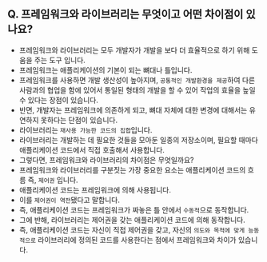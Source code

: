 ## Q. 프레임워크와 라이브러리는 무엇이고 어떤 차이점이 있나요?
* 프레임워크와 라이브러리는 모두 개발자가 개발을 보다 더 효율적으로 하기 위해 도움을 주는 도구 입니다.
* 프레임워크는 애플리케이션의 기본이 되는 뼈대나 틀입니다.
* 프레임워크를 사용하면 개발 생산성이 높아지며, `공통적인 개발환경을 제공`하여 다른 사람과의 협업을 함에 있어서 통일된 형태의 개발을 할 수 있어 작업의 효율을 높일 수 있다는 장점이 있습니다.
* 반면, 개발자는 프레임워크에 의존하게 되고, 뼈대 자체에 대한 변경에 대해서는 유연하지 못하다는 단점이 있습니다.
* 라이브러리는 `재사용 가능한 코드의 집합`입니다.
* 라이브러리는 개발하는 데 필요한 것들을 모아둔 일종의 저장소이며, 필요할 때마다 애플리케이션 코드에서 직접 호출해서 사용합니다.
* 그렇다면, 프레임워크와 라이브러리의 차이점은 무엇일까요?
* 프레임워크와 라이브러리를 구분짓는 가장 중요한 요소는 애플리케이션 코드의 흐름 즉, `제어권` 입니다.
* 애플리케이션 코드는 프레임워크에 의해 사용됩니다.
* 이를 `제어권이 역전`됐다고 말합니다.
* 즉, 애플리케이션 코드는 프레임워크가 짜놓은 틀 안에서 `수동적`으로 동작합니다.
* 그에 반해, 라이브러리는 제어권을 갖는 애플리케이션 코드에 의해 동작합니다.
* 즉, 애플리케이션 코드는 자신이 직접 제어권을 갖고, 자신의 `의도와 목적에 맞게 능동적으로` 라이브러리에 정의된 코드를 사용한다는 점에서 프레임워크와 차이가 있습니다.
